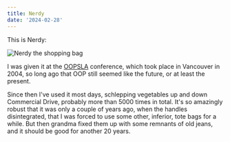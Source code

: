 ```yaml
---
title: Nerdy
date: '2024-02-28'
---
```


This is Nerdy:

![Nerdy the shopping bag](/images/nerdy/nerdy.jpeg)

I was given it at the [OOPSLA](https://en.wikipedia.org/wiki/OOPSLA) conference, which took place in Vancouver in 2004, so long ago that OOP still seemed like the future, or at least the present.

Since then I've used it most days, schlepping vegetables up and down Commercial Drive, probably more than 5000 times in total. It's so amazingly robust that it was only a couple of years ago, when the handles disintegrated, that I was forced to use some other, inferior, tote bags for a while. But then grandma fixed them up with some remnants of old jeans, and it should be good for another 20 years.
